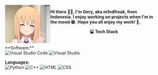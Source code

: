 <img src="hello.webp" alt="Hello" width="150" align="left">

**Hi there 👋🏻, I'm Gery, aka m1ndfreak, from Indonesia. I enjoy working on projects when I'm in the mood 😁. Hope you all enjoy my work! 🤗.**</br>

<p align="center">
  <strong>💻 Tech Stack</strong>
</p>
</br>
**Software:** </br> 
<img src="https://skillicons.dev/icons?i=vscode" alt="Visual Studio Code" width="30" /> 
<img src="https://skillicons.dev/icons?i=vs" alt="Visual Studio" width="30" />

**Languages:** </br>
<img src="https://skillicons.dev/icons?i=python" alt="Python" width="30" /> 
<img src="https://skillicons.dev/icons?i=c" alt="C++" width="30" /> 
<img src="https://skillicons.dev/icons?i=html" alt="HTML" width="30" /> 
<img src="https://skillicons.dev/icons?i=css" alt="CSS" width="30" /></br>
